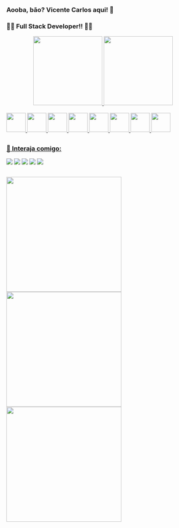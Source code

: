 ### Aooba, bão? Vicente Carlos aqui! 🚀
### 🚨🚨 Full Stack Developer!! 🚨🚨 

<div align="center">
  <a href="https://github.com/vicentecarlos">
  <img height="180em" src="https://github-readme-stats.vercel.app/api?username=vicentecarlos&show_icons=true&theme=maroongold&include_all_commits=true&count_private=true"/>
  <img height="180em" src="https://github-readme-stats.vercel.app/api/top-langs/?username=vicentecarlos&layout=compact&langs_count=7&theme=maroongold"/>
</div>
  
  <div style="display: inline_block"><br>
   <img src="https://media.giphy.com/media/XAxylRMCdpbEWUAvr8/giphy.gif](https://media3.giphy.com/media/ln7z2eWriiQAllfVcn/200w.webp?cid=ecf05e47olr9cd5tdwtl39lu0uw0crdse6tbguu14c9s3dhm&rid=200w.webp&ct=s)" width="50" />
    <img src="https://media.giphy.com/media/XAxylRMCdpbEWUAvr8/giphy.gif](https://media3.giphy.com/media/ln7z2eWriiQAllfVcn/200w.webp?cid=ecf05e47olr9cd5tdwtl39lu0uw0crdse6tbguu14c9s3dhm&rid=200w.webp&ct=s)" width="50"/>
    <img src="https://media.giphy.com/media/XAxylRMCdpbEWUAvr8/giphy.gif](https://media3.giphy.com/media/ln7z2eWriiQAllfVcn/200w.webp?cid=ecf05e47olr9cd5tdwtl39lu0uw0crdse6tbguu14c9s3dhm&rid=200w.webp&ct=s)" width="50" />
    <img src="https://media.giphy.com/media/XAxylRMCdpbEWUAvr8/giphy.gif](https://media3.giphy.com/media/ln7z2eWriiQAllfVcn/200w.webp?cid=ecf05e47olr9cd5tdwtl39lu0uw0crdse6tbguu14c9s3dhm&rid=200w.webp&ct=s)" width="50" />
    <img src="https://media.giphy.com/media/XAxylRMCdpbEWUAvr8/giphy.gif](https://media3.giphy.com/media/ln7z2eWriiQAllfVcn/200w.webp?cid=ecf05e47olr9cd5tdwtl39lu0uw0crdse6tbguu14c9s3dhm&rid=200w.webp&ct=s)" width="50" />
    <img src="https://media.giphy.com/media/XAxylRMCdpbEWUAvr8/giphy.gif](https://media3.giphy.com/media/ln7z2eWriiQAllfVcn/200w.webp?cid=ecf05e47olr9cd5tdwtl39lu0uw0crdse6tbguu14c9s3dhm&rid=200w.webp&ct=s)" width="50" />
    <img src="https://media.giphy.com/media/XAxylRMCdpbEWUAvr8/giphy.gif](https://media3.giphy.com/media/ln7z2eWriiQAllfVcn/200w.webp?cid=ecf05e47olr9cd5tdwtl39lu0uw0crdse6tbguu14c9s3dhm&rid=200w.webp&ct=s)" width="50" />
    <img src="https://media.giphy.com/media/XAxylRMCdpbEWUAvr8/giphy.gif](https://media3.giphy.com/media/ln7z2eWriiQAllfVcn/200w.webp?cid=ecf05e47olr9cd5tdwtl39lu0uw0crdse6tbguu14c9s3dhm&rid=200w.webp&ct=s)" width="50" />
    
  </div>
  
  ##
  
  ### 💬 Interaja comigo: 
  
  <div>
    <a href="https://www.instagram.com/vicente.carlos04/" target="_blank"><img src="https://img.shields.io/badge/-Instagram-%23E4405F?style=for-the-badge&logo=instagram&logoColor=white" target="_blank"></a>
   <a href="https://discord.gg/pDxbmrzNaJ" target="_blank"><img src="https://img.shields.io/badge/Discord-7289DA?style=for-the-badge&logo=discord&logoColor=white" target="_blank"></a> 
    <a href = "mailto:vicentecarloshehe@gmail.com"><img src="https://img.shields.io/badge/-Gmail-%23333?style=for-the-badge&logo=gmail&logoColor=white" target="_blank"></a>
    <a href="https://www.linkedin.com/in/vicente-carlos-silva-6443941b7/" target="_blank"><img src="https://img.shields.io/badge/-LinkedIn-%230077B5?style=for-the-badge&logo=linkedin&logoColor=white" target="_blank"></a> 
    <img src="https://img.shields.io/badge/Ubuntu-E95420?style=for-the-badge&logo=ubuntu&logoColor=white" target="_blank"> 
  </div>
  
  ##
  
  <div>
    <img src="https://media1.giphy.com/media/5eLDrEaRGHegx2FeF2/giphy.gif?cid=ecf05e478orvntgt9lwfsgr56umgq2f01shvhd51wrfb76jn&rid=giphy.gif&ct=s" width="300"/>
    <img src="https://media1.giphy.com/media/cUAGuLiEcTBwRfkAQq/giphy.gif?cid=ecf05e471r5czoen3wxiuurpwu9dcw6kn58fx6tyoyc5su5a&rid=giphy.gif&ct=s" width="300"/>
    <img src="https://media1.giphy.com/media/2zeji2UedvZzvIZ45N/giphy.gif?cid=ecf05e478lacgyighhpup45oi1li5rkxnx9ge8xqf86bzkzd&rid=giphy.gif&ct=s" width="300"/>
  </div>
